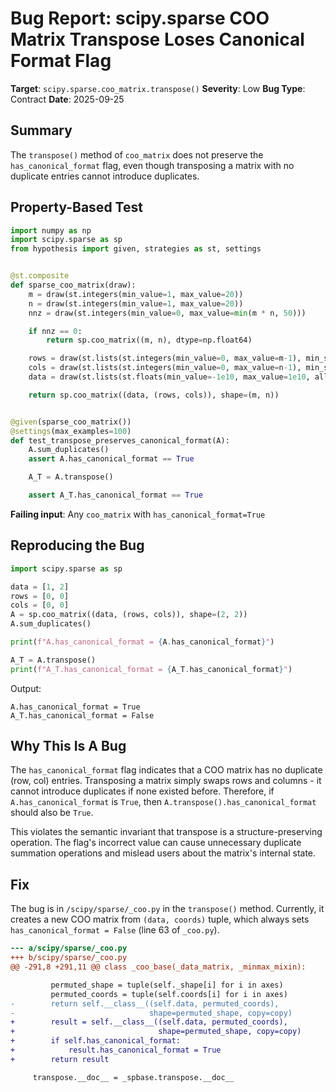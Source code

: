 # Bug Report: scipy.sparse COO Matrix Transpose Loses Canonical Format Flag

**Target**: `scipy.sparse.coo_matrix.transpose()`
**Severity**: Low
**Bug Type**: Contract
**Date**: 2025-09-25

## Summary

The `transpose()` method of `coo_matrix` does not preserve the `has_canonical_format` flag, even though transposing a matrix with no duplicate entries cannot introduce duplicates.

## Property-Based Test

```python
import numpy as np
import scipy.sparse as sp
from hypothesis import given, strategies as st, settings


@st.composite
def sparse_coo_matrix(draw):
    m = draw(st.integers(min_value=1, max_value=20))
    n = draw(st.integers(min_value=1, max_value=20))
    nnz = draw(st.integers(min_value=0, max_value=min(m * n, 50)))

    if nnz == 0:
        return sp.coo_matrix((m, n), dtype=np.float64)

    rows = draw(st.lists(st.integers(min_value=0, max_value=m-1), min_size=nnz, max_size=nnz))
    cols = draw(st.lists(st.integers(min_value=0, max_value=n-1), min_size=nnz, max_size=nnz))
    data = draw(st.lists(st.floats(min_value=-1e10, max_value=1e10, allow_nan=False, allow_infinity=False), min_size=nnz, max_size=nnz))

    return sp.coo_matrix((data, (rows, cols)), shape=(m, n))


@given(sparse_coo_matrix())
@settings(max_examples=100)
def test_transpose_preserves_canonical_format(A):
    A.sum_duplicates()
    assert A.has_canonical_format == True

    A_T = A.transpose()

    assert A_T.has_canonical_format == True
```

**Failing input**: Any `coo_matrix` with `has_canonical_format=True`

## Reproducing the Bug

```python
import scipy.sparse as sp

data = [1, 2]
rows = [0, 0]
cols = [0, 0]
A = sp.coo_matrix((data, (rows, cols)), shape=(2, 2))
A.sum_duplicates()

print(f"A.has_canonical_format = {A.has_canonical_format}")

A_T = A.transpose()
print(f"A_T.has_canonical_format = {A_T.has_canonical_format}")
```

Output:
```
A.has_canonical_format = True
A_T.has_canonical_format = False
```

## Why This Is A Bug

The `has_canonical_format` flag indicates that a COO matrix has no duplicate (row, col) entries. Transposing a matrix simply swaps rows and columns - it cannot introduce duplicates if none existed before. Therefore, if `A.has_canonical_format` is `True`, then `A.transpose().has_canonical_format` should also be `True`.

This violates the semantic invariant that transpose is a structure-preserving operation. The flag's incorrect value can cause unnecessary duplicate summation operations and mislead users about the matrix's internal state.

## Fix

The bug is in `/scipy/sparse/_coo.py` in the `transpose()` method. Currently, it creates a new COO matrix from `(data, coords)` tuple, which always sets `has_canonical_format = False` (line 63 of `_coo.py`).

```diff
--- a/scipy/sparse/_coo.py
+++ b/scipy/sparse/_coo.py
@@ -291,8 +291,11 @@ class _coo_base(_data_matrix, _minmax_mixin):

         permuted_shape = tuple(self._shape[i] for i in axes)
         permuted_coords = tuple(self.coords[i] for i in axes)
-        return self.__class__((self.data, permuted_coords),
-                              shape=permuted_shape, copy=copy)
+        result = self.__class__((self.data, permuted_coords),
+                                shape=permuted_shape, copy=copy)
+        if self.has_canonical_format:
+            result.has_canonical_format = True
+        return result

     transpose.__doc__ = _spbase.transpose.__doc__
```